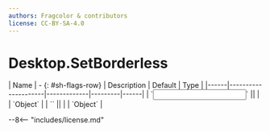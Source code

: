 ```yaml
---
authors: Fragcolor & contributors
license: CC-BY-SA-4.0
---
```



# Desktop.SetBorderless

<div class="sh-parameters" markdown="1">
| Name | - {: #sh-flags-row} | Description | Default | Type |
|------|---------------------|-------------|---------|------|
| `<input>` || | | `Object` |
| `<output>` || | | `Object` |

</div>



--8<-- "includes/license.md"
